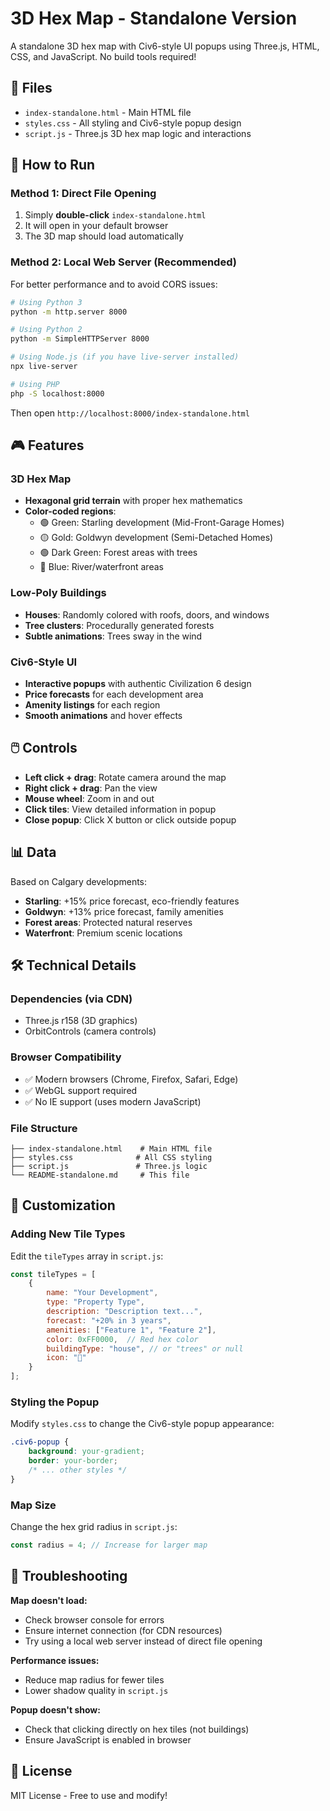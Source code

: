 # 3D Hex Map - Standalone Version

A standalone 3D hex map with Civ6-style UI popups using Three.js, HTML, CSS, and JavaScript. No build tools required!

## 📁 Files

- `index-standalone.html` - Main HTML file
- `styles.css` - All styling and Civ6-style popup design  
- `script.js` - Three.js 3D hex map logic and interactions

## 🚀 How to Run

### Method 1: Direct File Opening
1. Simply **double-click** `index-standalone.html`
2. It will open in your default browser
3. The 3D map should load automatically

### Method 2: Local Web Server (Recommended)
For better performance and to avoid CORS issues:

```bash
# Using Python 3
python -m http.server 8000

# Using Python 2
python -m SimpleHTTPServer 8000

# Using Node.js (if you have live-server installed)
npx live-server

# Using PHP
php -S localhost:8000
```

Then open `http://localhost:8000/index-standalone.html`

## 🎮 Features

### 3D Hex Map
- **Hexagonal grid terrain** with proper hex mathematics
- **Color-coded regions**: 
  - 🟢 Green: Starling development (Mid-Front-Garage Homes)
  - 🟡 Gold: Goldwyn development (Semi-Detached Homes)  
  - 🟢 Dark Green: Forest areas with trees
  - 🔵 Blue: River/waterfront areas

### Low-Poly Buildings
- **Houses**: Randomly colored with roofs, doors, and windows
- **Tree clusters**: Procedurally generated forests
- **Subtle animations**: Trees sway in the wind

### Civ6-Style UI
- **Interactive popups** with authentic Civilization 6 design
- **Price forecasts** for each development area
- **Amenity listings** for each region
- **Smooth animations** and hover effects

## 🖱️ Controls

- **Left click + drag**: Rotate camera around the map
- **Right click + drag**: Pan the view
- **Mouse wheel**: Zoom in and out
- **Click tiles**: View detailed information in popup
- **Close popup**: Click X button or click outside popup

## 📊 Data

Based on Calgary developments:
- **Starling**: +15% price forecast, eco-friendly features
- **Goldwyn**: +13% price forecast, family amenities
- **Forest areas**: Protected natural reserves
- **Waterfront**: Premium scenic locations

## 🛠️ Technical Details

### Dependencies (via CDN)
- Three.js r158 (3D graphics)
- OrbitControls (camera controls)

### Browser Compatibility
- ✅ Modern browsers (Chrome, Firefox, Safari, Edge)
- ✅ WebGL support required
- ✅ No IE support (uses modern JavaScript)

### File Structure
```
├── index-standalone.html    # Main HTML file
├── styles.css              # All CSS styling
├── script.js               # Three.js logic
└── README-standalone.md     # This file
```

## 🎨 Customization

### Adding New Tile Types
Edit the `tileTypes` array in `script.js`:

```javascript
const tileTypes = [
    {
        name: "Your Development",
        type: "Property Type",
        description: "Description text...",
        forecast: "+20% in 3 years",
        amenities: ["Feature 1", "Feature 2"],
        color: 0xFF0000,  // Red hex color
        buildingType: "house", // or "trees" or null
        icon: "🏢"
    }
];
```

### Styling the Popup
Modify `styles.css` to change the Civ6-style popup appearance:

```css
.civ6-popup {
    background: your-gradient;
    border: your-border;
    /* ... other styles */
}
```

### Map Size
Change the hex grid radius in `script.js`:

```javascript
const radius = 4; // Increase for larger map
```

## 🐛 Troubleshooting

**Map doesn't load:**
- Check browser console for errors
- Ensure internet connection (for CDN resources)
- Try using a local web server instead of direct file opening

**Performance issues:**
- Reduce map radius for fewer tiles
- Lower shadow quality in `script.js`

**Popup doesn't show:**
- Check that clicking directly on hex tiles (not buildings)
- Ensure JavaScript is enabled in browser

## 📄 License

MIT License - Free to use and modify!